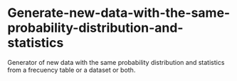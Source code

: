 # Generate-new-data-with-the-same-probability-distribution-and-statistics
Generator of new data with the same probability distribution and statistics from a frecuency table or a dataset or both. 
